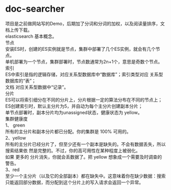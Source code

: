 # doc-searcher
项目是之前做网站写的Demo，后期加了分词和分词的加权，以及阅读量排序，文档上传下载。</br>
elasticsearch 基本概念。</br>
节点</br>
安装ES时，创建的ES实例就是节点，集群中部署了几个ES实例，就会有几个节点。</br>
单机部署为一个节点，集群部署时，节点数通常为2n+1个，意思是奇数个节点。</br>
索引</br>
ES中索引是指的逻辑存储，对应关系型数据库中“数据库”；索引类型对应 关系型数据库的“表”；</br>
文档 对应关系型数据中“记录”。</br>
分片</br>
ES可以将索引细分在不同的分片上，分片根据一定的算法分布在不同的节点上；</br>
ES创建索引时，默认主分片为5，并自动为每个主分片创建副本分片；</br>
单节点部署时，副本分片均为unassigned状态，健康状态为 yellow。</br>
集群健康度</br>
1、 green</br>
所有的主分片和副本分片都已分配。你的集群是 100% 可用的。</br>
2、yellow</br>
所有的主分片已经分片了，但至少还有一个副本是缺失的。不会有数据丢失，所以搜索结果依 然是完整的。不过，你的高可用性在某种程度上被弱化。</br>
如果 更多的 分片消失，你就会丢数据了。把 yellow 想象成一个需要及时调查的警告。</br>
3、red</br>
至少一个主分片（以及它的全部副本）都在缺失中。这意味着你在缺少数据：搜索只能返回部分数据，而分配到这个分片上的写入请求会返回一个异常。</br>
